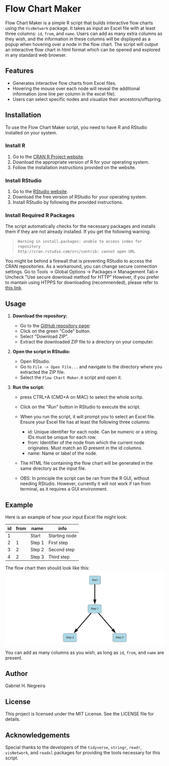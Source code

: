 # Flow Chart Maker

Flow Chart Maker is a simple R script that builds interactive flow charts using the `VisNetwork` package. It takes as input an Excel file with at least three columns: `id`, `from`, and `name`. Users can add as many extra columns as they wish, and the information in these columns will be displayed as a popup when hovering over a node in the flow chart. The script will output an interactive flow chart in html format which can be opened and explored in any standard web browser. 

## Features

- Generates interactive flow charts from Excel files.
- Hovering the mouse over each node will reveal the additional information (one line per column in the excel file).
- Users can select specific nodes and visualize their ancestors/offspring. 

## Installation

To use the Flow Chart Maker script, you need to have R and RStudio installed on your system.

### Install R

1. Go to the [CRAN R Project website](https://cran.r-project.org/).
2. Download the appropriate version of R for your operating system.
3. Follow the installation instructions provided on the website.

### Install RStudio

1. Go to the [RStudio website](https://www.rstudio.com/products/rstudio/download/).
2. Download the free version of RStudio for your operating system.
3. Install RStudio by following the provided instructions.

### Install Required R Packages

The script automatically checks for the necessary packages and installs them if they are not already installed.
If you get the following warning:

> ```warning
> Warning in install.packages: unable to access index for repository
> http://cran.rstudio.com/src/contrib: cannot open URL
> ```

You might be behind a firewall that is preventing RStudio to access the CRAN repositories. As a workaround, you can change secure connection settings. 
Go to Tools -> Global Options -> Packages-> Management Tab-> Uncheck "Use secure download method for HTTP"
However, if you prefer to mantain using HTPPS for downloading (recommended), please refer to [this link](https://support.posit.co/hc/en-us/articles/206827897-Secure-Package-Downloads-for-R). 

## Usage

1. **Download the repository:**

   - Go to the [GitHub repository page](https://github.com/gabrielnegreira/flowchartMaker/):
   - Click on the green "Code" button.
   - Select "Download ZIP".
   - Extract the downloaded ZIP file to a directory on your computer.

2. **Open the script in RStudio:**

   - Open RStudio.
   - Go to `File -> Open File...` and navigate to the directory where you extracted the ZIP file.
   - Select the `Flow Chart Maker.R` script and open it.

3. **Run the script:**
   - press CTRL+A (CMD+A on MAC) to select the whole scritp.
   - Click on the "Run" button in RStudio to execute the script.
   - When you run the script, it will prompt you to select an Excel file. Ensure your Excel file has at least the following three columns:

      - id: Unique identifier for each node. Can be numeric or a string. IDs must be unique for each row.
      - from: Identifier of the node from which the current node originates. Must match an ID present in the id columns.
      - name: Name or label of the node.
   
   - The HTML file containing the flow chart will be generated in the same directory as the input file.
   - OBS: In principle the script can be ran from the R GUI, without needing RStudio. However, currently it will not work if ran from terminal, as it requires a GUI environment.

## Example

Here is an example of how your input Excel file might look:

| id | from | name        | info          |
|----|------|-------------|---------------|
| 1  |      | Start       | Starting node |
| 2  | 1    | Step 1      | First step    |
| 3  | 2    | Step 2      | Second step   |
| 4  | 2    | Step 3      | Third step    |

The flow chart then should look like this:
![Flow Chart Example](https://github.com/gabrielnegreira/flowchartMaker/blob/main/example.png?raw=true)

You can add as many columns as you wish, as long as `id`, `from`, and `name` are present.

## Author

Gabriel H. Negreira

## License

This project is licensed under the MIT License. See the LICENSE file for details.

## Acknowledgements

Special thanks to the developers of the `tidyverse`, `stringr`, `readr`, `visNetwork`, and `readxl` packages for providing the tools necessary for this script.
